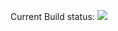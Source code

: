 

Current Build status:
<a href='http://18.219.153.10:8080/jenkins/job/TestEnviro/'><img src='http://18.219.153.10:8080/jenkins/job/TestEnviro/badge/icon'></a>